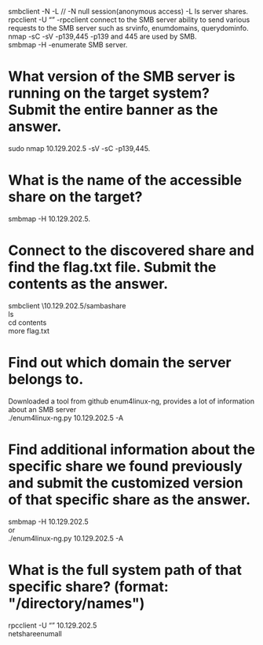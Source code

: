 smbclient -N -L //<IPADDR>		-N null session(anonymous access) -L ls server shares.  
rpcclient -U “” <IPADDR>		-rpcclient connect to the SMB server ability to send various requests to the SMB server such as srvinfo, enumdomains, querydominfo.  
nmap <IPADDR> -sC -sV -p139,445		-p139 and 445 are used by SMB.  
smbmap -H <IPADDR>		-enumerate SMB server.  

# What version of the SMB server is running on the target system? Submit the entire banner as the answer.  
sudo nmap 10.129.202.5 -sV -sC -p139,445.  

# What is the name of the accessible share on the target?  
smbmap -H 10.129.202.5.  

# Connect to the discovered share and find the flag.txt file. Submit the contents as the answer.  
smbclient \\10.129.202.5/sambashare  
ls  
cd contents  
more flag.txt  

# Find out which domain the server belongs to.  
Downloaded a tool from github enum4linux-ng, provides a lot of information about an SMB server  
./enum4linux-ng.py 10.129.202.5 -A  

# Find additional information about the specific share we found previously and submit the customized version of that specific share as the answer.  
smbmap -H 10.129.202.5  
or  
./enum4linux-ng.py 10.129.202.5 -A  

# What is the full system path of that specific share? (format: "/directory/names")  
rpcclient -U “” 10.129.202.5  
netshareenumall  
